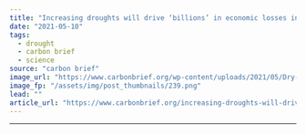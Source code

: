 ```yaml
---
title: "Increasing droughts will drive ‘billions’ in economic losses in Europe"
date: "2021-05-10"
tags: 
  - drought
  - carbon brief
  - science
source: "carbon brief"
image_url: "https://www.carbonbrief.org/wp-content/uploads/2021/05/Dry-maize-plants-and-corn-cobs-in-field-in-Serbia-Eastern-Europe-583x372.png"
image_fp: "/assets/img/post_thumbnails/239.png"
lead: ""
article_url: "https://www.carbonbrief.org/increasing-droughts-will-drive-billions-in-economic-losses-in-europe"
---
```


---
